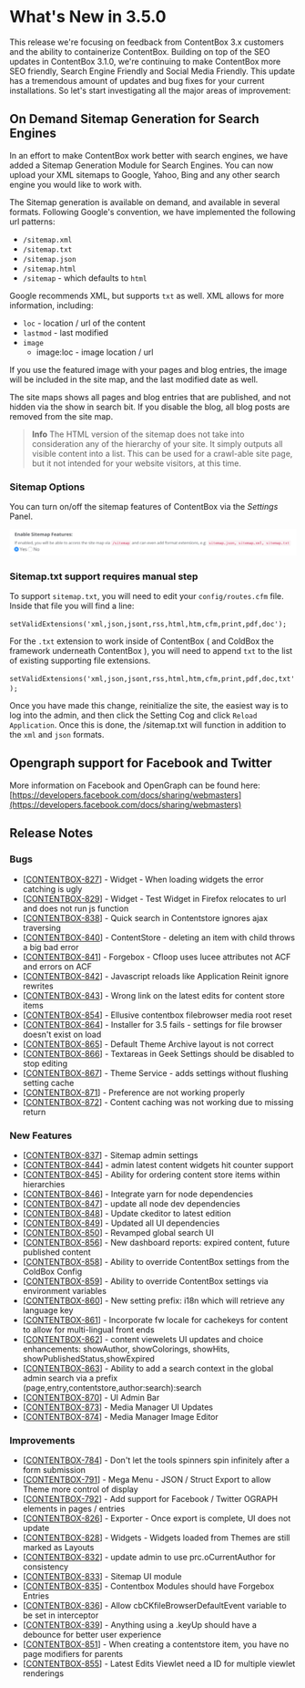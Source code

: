 # What's New in 3.5.0

This release we're focusing on feedback from ContentBox 3.x customers and the ability to containerize ContentBox. Building on top of the SEO updates in ContentBox 3.1.0, we're continuing to make ContentBox more SEO friendly, Search Engine Friendly and Social Media Friendly.  This update has a tremendous amount of updates and bug fixes for your current installations.  So let's start investigating all the major areas of improvement:

## On Demand Sitemap Generation for Search Engines

In an effort to make ContentBox work better with search engines, we have added a Sitemap Generation Module for Search Engines.  You can now upload your XML sitemaps to Google, Yahoo, Bing and any other search engine you would like to work with.

The Sitemap generation is available on demand, and available in several formats. Following Google's convention, we have implemented the following url patterns:

- `/sitemap.xml`
- `/sitemap.txt`
- `/sitemap.json`
- `/sitemap.html`
- `/sitemap` - which defaults to `html`

Google recommends XML, but supports `txt` as well. XML allows for more information, including:

 - `loc` - location / url of the content
 - `lastmod` - last modified
 - `image`
    - image:loc - image location / url

If you use the featured image with your pages and blog entries, the image will be included in the site map, and the last modified date as well.

The site maps shows all pages and blog entries that are published, and not hidden via the show in search bit. If you disable the blog, all blog posts are removed from the site map.

> **Info** The HTML version of the sitemap does not take into consideration any of the hierarchy of your site. It simply outputs all visible content into a list. This can be used for a crawl-able site page, but it not intended for your website visitors, at this time.

### Sitemap Options

You can turn on/off the sitemap features of ContentBox via the *Settings* Panel.

<img src="/images/3.5.0/sitemap-options.png">


### Sitemap.txt support requires manual step

To support `sitemap.txt`, you will need to edit your `config/routes.cfm` file. 
Inside that file you will find a line:

`setValidExtensions('xml,json,jsont,rss,html,htm,cfm,print,pdf,doc');`

For the `.txt` extension to work inside of ContentBox ( and ColdBox the framework underneath ContentBox ), you will need to append `txt` to the list of existing supporting file extensions. 

`setValidExtensions('xml,json,jsont,rss,html,htm,cfm,print,pdf,doc,txt');`

Once you have made this change, reinitialize the site, the easiest way is to log into the admin, and then click the Setting Cog and click `Reload Application`. Once this is done, the /sitemap.txt  will function in addition to the `xml` and `json` formats.

## Opengraph support for Facebook and Twitter

More information on Facebook and OpenGraph can be found here: [https://developers.facebook.com/docs/sharing/webmasters](https://developers.facebook.com/docs/sharing/webmasters)

## Release Notes

### Bugs    
* [<a href='https://ortussolutions.atlassian.net/browse/CONTENTBOX-827'>CONTENTBOX-827</a>] -         Widget - When loading widgets the error catching is ugly
* [<a href='https://ortussolutions.atlassian.net/browse/CONTENTBOX-829'>CONTENTBOX-829</a>] -         Widget - Test Widget in Firefox relocates to url and does not run js function
* [<a href='https://ortussolutions.atlassian.net/browse/CONTENTBOX-838'>CONTENTBOX-838</a>] -         Quick search in Contentstore ignores ajax traversing
* [<a href='https://ortussolutions.atlassian.net/browse/CONTENTBOX-840'>CONTENTBOX-840</a>] -         ContentStore - deleting an item with child throws a big bad error
* [<a href='https://ortussolutions.atlassian.net/browse/CONTENTBOX-841'>CONTENTBOX-841</a>] -         Forgebox - Cfloop uses lucee attributes not ACF and errors on ACF
* [<a href='https://ortussolutions.atlassian.net/browse/CONTENTBOX-842'>CONTENTBOX-842</a>] -         Javascript reloads like Application Reinit ignore rewrites
* [<a href='https://ortussolutions.atlassian.net/browse/CONTENTBOX-843'>CONTENTBOX-843</a>] -         Wrong link on the latest edits for content store items
* [<a href='https://ortussolutions.atlassian.net/browse/CONTENTBOX-854'>CONTENTBOX-854</a>] -         Ellusive contentbox filebrowser media root reset
* [<a href='https://ortussolutions.atlassian.net/browse/CONTENTBOX-864'>CONTENTBOX-864</a>] -         Installer for 3.5 fails - settings for file browser doesn&#39;t exist on load
* [<a href='https://ortussolutions.atlassian.net/browse/CONTENTBOX-865'>CONTENTBOX-865</a>] -         Default Theme Archive layout is not correct
* [<a href='https://ortussolutions.atlassian.net/browse/CONTENTBOX-866'>CONTENTBOX-866</a>] -         Textareas in Geek Settings should be disabled to stop editing
* [<a href='https://ortussolutions.atlassian.net/browse/CONTENTBOX-867'>CONTENTBOX-867</a>] -         Theme Service - adds settings without flushing setting cache
* [<a href='https://ortussolutions.atlassian.net/browse/CONTENTBOX-871'>CONTENTBOX-871</a>] -         Preference are not working properly
* [<a href='https://ortussolutions.atlassian.net/browse/CONTENTBOX-872'>CONTENTBOX-872</a>] -         Content caching was not working due to missing return
            
### New Features
* [<a href='https://ortussolutions.atlassian.net/browse/CONTENTBOX-837'>CONTENTBOX-837</a>] -         Sitemap admin settings
* [<a href='https://ortussolutions.atlassian.net/browse/CONTENTBOX-844'>CONTENTBOX-844</a>] -         admin latest content widgets hit counter support
* [<a href='https://ortussolutions.atlassian.net/browse/CONTENTBOX-845'>CONTENTBOX-845</a>] -         Ability for ordering content store items within hierarchies
* [<a href='https://ortussolutions.atlassian.net/browse/CONTENTBOX-846'>CONTENTBOX-846</a>] -         Integrate yarn for node dependencies
* [<a href='https://ortussolutions.atlassian.net/browse/CONTENTBOX-847'>CONTENTBOX-847</a>] -         update all node dev dependencies
* [<a href='https://ortussolutions.atlassian.net/browse/CONTENTBOX-848'>CONTENTBOX-848</a>] -         Update ckeditor to latest edition
* [<a href='https://ortussolutions.atlassian.net/browse/CONTENTBOX-849'>CONTENTBOX-849</a>] -         Updated all UI dependencies
* [<a href='https://ortussolutions.atlassian.net/browse/CONTENTBOX-850'>CONTENTBOX-850</a>] -         Revamped global search UI
* [<a href='https://ortussolutions.atlassian.net/browse/CONTENTBOX-856'>CONTENTBOX-856</a>] -         New dashboard reports: expired content, future published content
* [<a href='https://ortussolutions.atlassian.net/browse/CONTENTBOX-858'>CONTENTBOX-858</a>] -         Ability to override ContentBox settings from the ColdBox Config
* [<a href='https://ortussolutions.atlassian.net/browse/CONTENTBOX-859'>CONTENTBOX-859</a>] -         Ability to override ContentBox settings via environment variables
* [<a href='https://ortussolutions.atlassian.net/browse/CONTENTBOX-860'>CONTENTBOX-860</a>] -         New setting prefix: i18n which will retrieve any language key
* [<a href='https://ortussolutions.atlassian.net/browse/CONTENTBOX-861'>CONTENTBOX-861</a>] -         Incorporate fw locale for cachekeys for content to allow for multi-lingual front ends
* [<a href='https://ortussolutions.atlassian.net/browse/CONTENTBOX-862'>CONTENTBOX-862</a>] -         content viewelets UI updates and choice enhancements: showAuthor, showColorings, showHits, showPublishedStatus,showExpired 
* [<a href='https://ortussolutions.atlassian.net/browse/CONTENTBOX-863'>CONTENTBOX-863</a>] -         Ability to add a search context in the global admin search via a prefix (page,entry,contentstore,author:search):search
* [<a href='https://ortussolutions.atlassian.net/browse/CONTENTBOX-870'>CONTENTBOX-870</a>] -         UI Admin Bar
* [<a href='https://ortussolutions.atlassian.net/browse/CONTENTBOX-873'>CONTENTBOX-873</a>] -         Media Manager UI Updates
* [<a href='https://ortussolutions.atlassian.net/browse/CONTENTBOX-874'>CONTENTBOX-874</a>] -         Media Manager Image Editor
        
### Improvements

* [<a href='https://ortussolutions.atlassian.net/browse/CONTENTBOX-784'>CONTENTBOX-784</a>] -         Don&#39;t let the tools spinners spin infinitely after a form submission
* [<a href='https://ortussolutions.atlassian.net/browse/CONTENTBOX-791'>CONTENTBOX-791</a>] -         Mega Menu - JSON / Struct Export to allow Theme more control of display
* [<a href='https://ortussolutions.atlassian.net/browse/CONTENTBOX-792'>CONTENTBOX-792</a>] -         Add support for Facebook / Twitter OGRAPH elements in pages / entries
* [<a href='https://ortussolutions.atlassian.net/browse/CONTENTBOX-826'>CONTENTBOX-826</a>] -         Exporter - Once export is complete, UI does not update
* [<a href='https://ortussolutions.atlassian.net/browse/CONTENTBOX-828'>CONTENTBOX-828</a>] -         Widgets - Widgets loaded from Themes are still marked as Layouts
* [<a href='https://ortussolutions.atlassian.net/browse/CONTENTBOX-832'>CONTENTBOX-832</a>] -         update admin to use prc.oCurrentAuthor for consistency
* [<a href='https://ortussolutions.atlassian.net/browse/CONTENTBOX-833'>CONTENTBOX-833</a>] -         Sitemap UI module
* [<a href='https://ortussolutions.atlassian.net/browse/CONTENTBOX-835'>CONTENTBOX-835</a>] -         Contentbox Modules should have Forgebox Entries
* [<a href='https://ortussolutions.atlassian.net/browse/CONTENTBOX-836'>CONTENTBOX-836</a>] -         Allow cbCKfileBrowserDefaultEvent variable to be set in interceptor
* [<a href='https://ortussolutions.atlassian.net/browse/CONTENTBOX-839'>CONTENTBOX-839</a>] -         Anything using a .keyUp should have a debounce for better user experience
* [<a href='https://ortussolutions.atlassian.net/browse/CONTENTBOX-851'>CONTENTBOX-851</a>] -         When creating a contentstore item, you have no page modifiers for parents
* [<a href='https://ortussolutions.atlassian.net/browse/CONTENTBOX-855'>CONTENTBOX-855</a>] -         Latest Edits Viewlet need a ID for multiple viewlet renderings
                                        